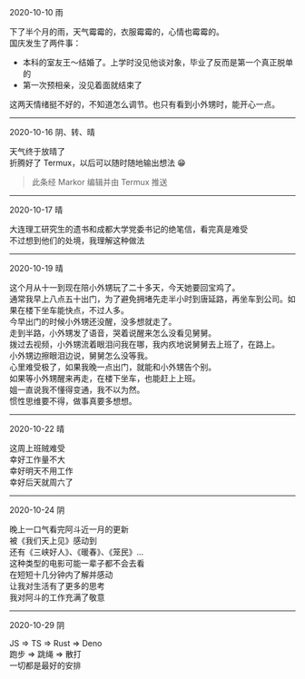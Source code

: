 2020-10-10 雨

下了半个月的雨，天气霉霉的，衣服霉霉的，心情也霉霉的。  
国庆发生了两件事：

- 本科的室友王～结婚了。上学时没见他谈对象，毕业了反而是第一个真正脱单的
- 第一次预相亲，没见着面就结束了

这两天情绪挺不好的，不知道怎么调节。也只有看到小外甥时，能开心一点。

---

2020-10-16 阴、转、晴

天气终于放晴了  
折腾好了 Termux，以后可以随时随地输出想法 😁

> 此条经 Markor 编辑并由 Termux 推送

---

2020-10-17 晴

大连理工研究生的遗书和成都大学党委书记的绝笔信，看完真是难受  
不过想到他们的处境，我理解这种做法

---

2020-10-19 晴

这个月从十一到现在陪小外甥玩了二十多天，今天她要回宝鸡了。  
通常我早上八点五十出门，为了避免拥堵先走半小时到唐延路，再坐车到公司。如果在楼下坐车能快点，不过人多。  
今早出门的时候小外甥还没醒，没多想就走了。  
走到半路，小外甥发了语音，哭着说醒来怎么没看见舅舅。  
拨过去视频，小外甥流着眼泪问我在哪，我内疚地说舅舅去上班了，在路上。  
小外甥边擦眼泪边说，舅舅怎么没等我。  
心里难受极了，如果我晚一点出门，就能和小外甥告个别。  
如果等小外甥醒来再走，在楼下坐车，也能赶上上班。  
姐一直说我不懂得变通，我不以为然。  
惯性思维要不得，做事真要多想想。

---

2020-10-22 晴

这周上班贼难受  
幸好工作量不大  
幸好明天不用工作  
幸好后天就周六了

---

2020-10-24 阴

晚上一口气看完阿斗近一月的更新  
被《我们天上见》感动到  
还有《三峡好人》、《暖春》、《笼民》...  
这种类型的电影可能一辈子都不会去看  
在短短十几分钟内了解并感动  
让我对生活有了更多的思考  
我对阿斗的工作充满了敬意

---

2020-10-29 阴  

JS => TS => Rust => Deno  
跑步 => 跳绳 => 散打  
一切都是最好的安排
